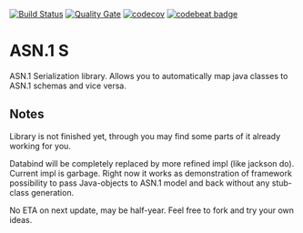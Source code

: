 [![Build Status](https://travis-ci.org/lastrix/asn1s.svg?branch=master)](https://travis-ci.org/lastrix/asn1s)
[![Quality Gate](https://sonarcloud.io/api/badges/gate?key=com.github.lastrix:asn1s)](https://sonarcloud.io/dashboard/index/com.github.lastrix:asn1s)
[![codecov](https://codecov.io/gh/lastrix/asn1s/branch/master/graph/badge.svg)](https://codecov.io/gh/lastrix/asn1s)
[![codebeat badge](https://codebeat.co/badges/eff385fb-0498-49e0-86bb-f92f02e4f27c)](https://codebeat.co/projects/github-com-lastrix-asn1s-master)

ASN.1 S
==
ASN.1 Serialization library. Allows you to automatically map java classes to ASN.1 schemas and vice versa.

Notes
--
Library is not finished yet, through you may find some parts of it already working for you.

Databind will be completely replaced by more refined impl (like jackson do). Current impl is garbage. 
Right now it works as demonstration of framework possibility to pass Java-objects to ASN.1 model and back without any stub-class generation.
 
No ETA on next update, may be half-year. Feel free to fork and try your own ideas.
